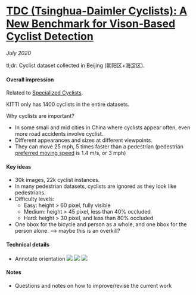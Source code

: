 # [TDC (Tsinghua-Daimler Cyclists): A New Benchmark for Vison-Based Cyclist Detection](http://www.gavrila.net/Publications/iv16_cyclist_benchmark.pdf)

_July 2020_

tl;dr: Cyclist dataset collected in Beijing (朝阳区+海淀区).

#### Overall impression
Related to [Specialized Cyclists](specialized_cyclists.md).

KITTI only has 1400 cyclists in the entire datasets.

Why cyclists are important?

- In some small and mid cities in China where cyclists appear often, even more road accidents involve cyclist. 
- Different appearances and sizes at different viewpoints. 
- They can move 25 mph, 5 times faster than a pedestrian (pedestrian [preferred moving speed](https://en.wikipedia.org/wiki/Preferred_walking_speed) is 1.4 m/s, or 3 mph)

#### Key ideas
- 30k images, 22k cyclist instances.
- In many pedestrian datasets, cyclists are ignored as they look like pedestrians. 
- Difficulty levels:
	- Easy: height > 60 pixel, fully visible
	- Medium: height > 45 pixel, less than 40% occluded
	- Hard: height > 30 pixel, and less than 80% occluded
- One bbox for the bicycle and person as a whole, and one bbox for the person alone. --> maybe this is an overkill?

#### Technical details
- Annotate orientation
![](https://cdn-images-1.medium.com/max/1600/1*6CNzPtVbFnJbamR-_0pCeA.png)
![](https://cdn-images-1.medium.com/max/1600/1*i3tugooDjnFn-LBqbk1Q4A.png)
![](https://cdn-images-1.medium.com/max/1600/1*a1uCQUhpJYQ5RemMbEsllg.png)

#### Notes
- Questions and notes on how to improve/revise the current work  

